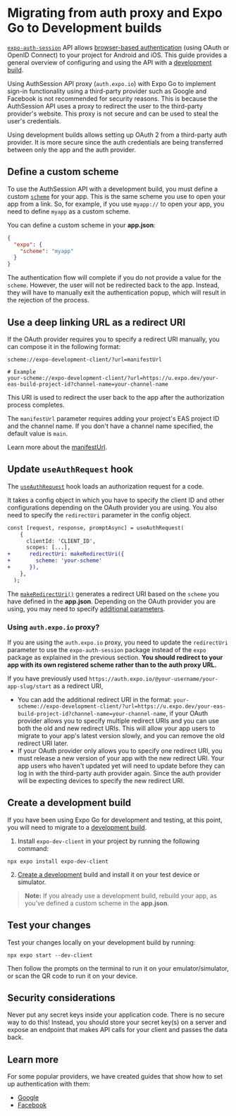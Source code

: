 # Migrating from auth proxy and Expo Go to Development builds

[`expo-auth-session`](https://docs.expo.dev/versions/latest/sdk/auth-session) API allows [browser-based authentication](https://docs.expo.dev/versions/latest/sdk/auth-session/#how-web-browser-based-authentication-flows-work) (using OAuth or OpenID Connect) to your project for Android and iOS. This guide provides a general overview of configuring and using the API with a [development build](/development/create-development-builds/).

Using AuthSession API proxy (`auth.expo.io`) with Expo Go to implement sign-in functionality using a third-party provider such as Google and Facebook is not recommended for security reasons. This is because the AuthSession API uses a proxy to redirect the user to the third-party provider's website. This proxy is not secure and can be used to steal the user's credentials.

Using development builds allows setting up OAuth 2 from a third-party auth provider. It is more secure since the auth credentials are being transferred between only the app and the auth provider.

## Define a custom scheme

To use the AuthSession API with a development build, you must define a custom [`scheme`](/versions/latest/config/app/#scheme) for your app. This is the same scheme you use to open your app from a link. So, for example, if you use `myapp://` to open your app, you need to define `myapp` as a custom scheme.

You can define a custom scheme in your **app.json**:

```json
{
  "expo": {
    "scheme": "myapp"
  }
}
```

The authentication flow will complete if you do not provide a value for the `scheme`. However, the user will not be redirected back to the app. Instead, they will have to manually exit the authentication popup, which will result in the rejection of the process.

## Use a deep linking URL as a redirect URI

If the OAuth provider requires you to specify a redirect URI manually, you can compose it in the following format:

```shell
scheme://expo-development-client/?url=manifestUrl

# Example
your-scheme://expo-development-client/?url=https://u.expo.dev/your-eas-build-project-id?channel-name=your-channel-name
```

This URI is used to redirect the user back to the app after the authorization process completes.

The `manifestUrl` parameter requires adding your project's EAS project ID and the channel name. If you don't have a channel name specified, the default value is `main`.

Learn more about the [manifestUrl](https://docs.expo.dev/development/development-workflows/#deep-linking-urls).

## Update `useAuthRequest` hook

The [`useAuthRequest`](https://docs.expo.dev/versions/latest/sdk/auth-session/#useauthrequestconfig-discovery) hook loads an authorization request for a code.

It takes a config object in which you have to specify the client ID and other configurations depending on the OAuth provider you are using. You also need to specify the `redirectUri` parameter in the config object.

```diff
const [request, response, promptAsync] = useAuthRequest(
    {
      clientId: 'CLIENT_ID',
      scopes: [...],
+      redirectUri: makeRedirectUri({
+        scheme: 'your-scheme'
+      }),
    },
  );
```

The [`makeRedirectUri()`](https://docs.expo.dev/versions/latest/sdk/auth-session/#authsessionmakeredirecturioptions) generates a redirect URI based on the `scheme` you have defined in the **app.json**. Depending on the OAuth provider you are using, you may need to specify [additional parameters](https://docs.expo.dev/versions/latest/sdk/auth-session/#authsessionredirecturioptions).

### Using `auth.expo.io` proxy?

If you are using the `auth.expo.io` proxy, you need to update the `redirectUri` parameter to use the `expo-auth-session` package instead of the `expo` package as explained in the previous section. **You should redirect to your app with its own registered scheme rather than to the auth proxy URL.**

If you have previously used `https://auth.expo.io/@your-username/your-app-slug/start` as a redirect URI,

- You can add the additional redirect URI in the format: `your-scheme://expo-development-client/?url=https://u.expo.dev/your-eas-build-project-id?channel-name=your-channel-name`, if your OAuth provider allows you to specify multiple redirect URIs and you can use both the old and new redirect URIs. This will allow your app users to migrate to your app's latest version slowly, and you can remove the old redirect URI later.
- If your OAuth provider only allows you to specify one redirect URI, you must release a new version of your app with the new redirect URI. Your app users who haven't updated yet will need to update before they can log in with the third-party auth provider again. Since the auth provider will be expecting devices to specify the new redirect URI.

## Create a development build

If you have been using Expo Go for development and testing, at this point, you will need to migrate to a [development build](https://docs.expo.dev/development/introduction/).

1. Install `expo-dev-client` in your project by running the following command:

```shell
npx expo install expo-dev-client
```

2. [Create a development](https://docs.expo.dev/development/create-development-builds/) build and install it on your test device or simulator.

> **Note:** If you already use a development build, rebuild your app, as you've defined a custom scheme in the **app.json**.

## Test your changes

Test your changes locally on your development build by running:

```shell
npx expo start --dev-client
```

Then follow the prompts on the terminal to run it on your emulator/simulator, or scan the QR code to run it on your device.

## Security considerations

Never put any secret keys inside your application code. There is no secure way to do this! Instead, you should store your secret key(s) on a server and expose an endpoint that makes API calls for your client and passes the data back.

## Learn more

For some popular providers, we have created guides that show how to set up authentication with them:

- [Google](https://docs.expo.dev/guides/google-authentication)
- [Facebook](https://docs.expo.dev/guides/facebook-authentication)
